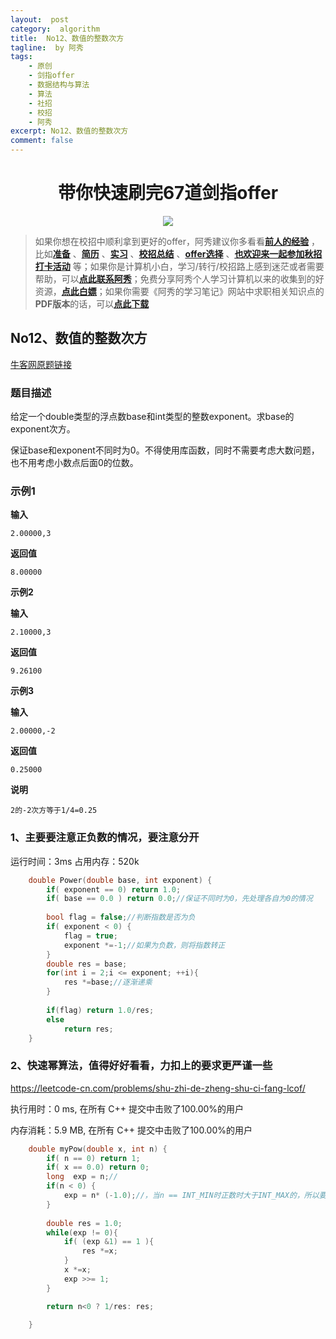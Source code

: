 ```yaml
---
layout:  post
category:  algorithm
title:  No12、数值的整数次方
tagline:  by 阿秀
tags:
    - 原创
    - 剑指offer
    - 数据结构与算法
    - 算法
    - 社招
    - 校招
    - 阿秀
excerpt: No12、数值的整数次方
comment: false
---
```


<h1 align="center">带你快速刷完67道剑指offer</h1>

<div align="center">
  <a href="/notes/05-xiustar/01-xiustar_reading_guide/01-introduce.html#阿秀组建了一个校招学习圈子">
      <img src="https://axiu-image-bed.oss-cn-shanghai.aliyuncs.com/img/202206190108471.png">
  </a></div>


> 如果你想在校招中顺利拿到更好的offer，阿秀建议你多看看<font style="font-weight:bold; color:#4169E1;text-decoration:underline;">[前人的经验](/notes/05-xiustar/01-xiustar_reading_guide/01-introduce.md)</font> ，比如<font style="font-weight:bold; color:#4169E1;text-decoration:underline;">[准备](/notes/05-xiustar/02-campus_prepare/02-01-校招重要时间点科普.md)</font> 、<font style="font-weight:bold; color:#4169E1;text-decoration:underline;">[简历](/notes/05-xiustar/03-resume/01-00-简历开篇词.md)</font> 、<font style="font-weight:bold; color:#4169E1;text-decoration:underline;">[实习](/notes/05-xiustar/04-school_practice/20220320-从公司角度来看，为什么要招实习生.md)</font> 、<font style="font-weight:bold; color:#4169E1;text-decoration:underline;">[校招总结](/notes/05-xiustar/05-campus_recruitment/2020-12-16-双非渣硕的秋招之路总结（已拿抖音研发岗SP）.md)</font> 、<font style="font-weight:bold; color:#4169E1;text-decoration:underline;">[offer选择](/notes/05-xiustar/06-offer/01-offer_choose.md)</font> 、<font style="font-weight:bold; color:#4169E1;text-decoration:underline;">[也欢迎来一起参加秋招打卡活动](/notes/05-xiustar/01-xiustar_reading_guide/01-introduce.html#阿秀组建了一个校招学习圈子)</font> 等；如果你是计算机小白，学习/转行/校招路上感到迷茫或者需要帮助，可以<font style="font-weight:bold; color:#4169E1;text-decoration:underline;">[点此联系阿秀](/notes/08-other/02-question.md#_4、阿秀-如何才能联系到你)</font>；免费分享阿秀个人学习计算机以来的收集到的好资源，<font style="font-weight:bold; color:#4169E1;text-decoration:underline;">[点此白嫖](/notes/07-resources/01-free/01-introduce.md)</font>；如果你需要《阿秀的学习笔记》网站中求职相关知识点的**PDF版本**的话，可以<font style="font-weight:bold; color:#4169E1;text-decoration:underline;">[点此下载](/notes/08-other/02-question.md#_5、如何下载阿秀的学习笔记内容pdf版本)</font> 



## **No12、数值的整数次方**  

<font style="font-weight:normal; color:#4169E1;text-decoration:underline;" target="_blank">[牛客网原题链接](https://www.nowcoder.com/practice/1a834e5e3e1a4b7ba251417554e07c00?tpId=13&&tqId=11165&rp=1&ru=/ta/coding-interviews&qru=/ta/coding-interviews/question-ranking)</font>

### **题目描述**

给定一个double类型的浮点数base和int类型的整数exponent。求base的exponent次方。

保证base和exponent不同时为0。不得使用库函数，同时不需要考虑大数问题，也不用考虑小数点后面0的位数。

### **示例1**

**输入**

```
2.00000,3
```

**返回值**

```
8.00000
```

**示例2**

**输入**

```
2.10000,3
```

**返回值**

```
9.26100
```

**示例3**

**输入**

```
2.00000,-2
```

**返回值**

```
0.25000
```

**说明**

```
2的-2次方等于1/4=0.25
```

### **1、主要要注意正负数的情况，要注意分开**

运行时间：3ms  占用内存：520k

~~~cpp
    double Power(double base, int exponent) {
        if( exponent == 0) return 1.0;
        if( base == 0.0 ) return 0.0;//保证不同时为0，先处理各自为0的情况
        
        bool flag = false;//判断指数是否为负
        if( exponent < 0) {
            flag = true;
            exponent *=-1;//如果为负数，则将指数转正
        }
        double res = base; 
        for(int i = 2;i <= exponent; ++i){
            res *=base;//逐渐递乘
        }
        
        if(flag) return 1.0/res;
        else
            return res;
    }
~~~



### **2、快速幂算法，值得好好看看，力扣上的要求更严谨一些**

 https://leetcode-cn.com/problems/shu-zhi-de-zheng-shu-ci-fang-lcof/ 

执行用时：0 ms, 在所有 C++ 提交中击败了100.00%的用户

内存消耗：5.9 MB, 在所有 C++ 提交中击败了100.00%的用户

~~~cpp
    double myPow(double x, int n) {
        if( n == 0) return 1;
        if( x == 0.0) return 0;
        long  exp = n;//
        if(n < 0) {
            exp = n* (-1.0);//，当n == INT_MIN时正数时大于INT_MAX的，所以要用一个大于 INT_MAX的类型来保存，同时在将他转正的时候， n*(-1)的结果依然是一个 int，此时的int是个隐藏类型，然后才将这个结果赋值给 exp，所以用来保存结果值的不应该是个int型，我们用double型的 -1 ,这样就可以将相乘的结果值保存为一个 double类型了，然后再进行赋值
        } 
        
        double res = 1.0;
        while(exp != 0){
            if( (exp &1) == 1 ){
                res *=x;
            }
            x *=x;
            exp >>= 1;
        }

        return n<0 ? 1/res: res;

    }
~~~

<p id = "数值的整数次方"></p>

